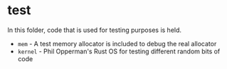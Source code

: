 # test

In this folder, code that is used for testing purposes is held. 

 - `mem` - A test memory allocator is included to debug the real allocator
 - `kernel` - Phil Opperman's Rust OS for testing different random bits of code
